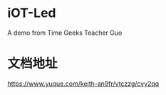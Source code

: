 # iOT-Led
A demo from Time Geeks Teacher Guo

# 文档地址
https://www.yuque.com/keith-an9fr/vtczzg/cvy2qq
